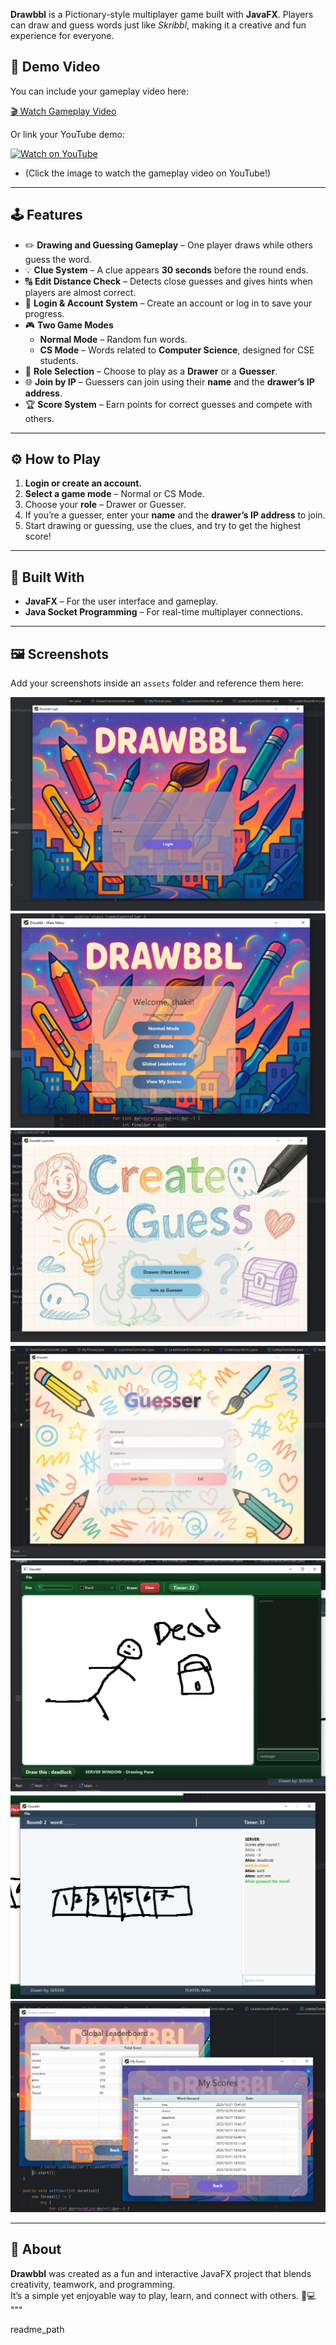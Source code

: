 **Drawbbl** is a Pictionary-style multiplayer game built with **JavaFX**. Players can draw and guess words just like *Skribbl*, making it a creative and fun experience for everyone.



## 🎥 Demo Video

You can include your gameplay video here:

[🎬 Watch Gameplay Video](assets/video.mp4)

Or link your YouTube demo:

[![Watch on YouTube](https://img.youtube.com/vi/6NklAl4Lb1c/hqdefault.jpg)](https://www.youtube.com/watch?v=6NklAl4Lb1c)
- (Click the image to watch the gameplay video on YouTube!)


---

## 🕹️ Features

- ✏️ **Drawing and Guessing Gameplay** – One player draws while others guess the word.
- 💡 **Clue System** – A clue appears **30 seconds** before the round ends.
- 🔠 **Edit Distance Check** – Detects close guesses and gives hints when players are almost correct.
- 🔐 **Login & Account System** – Create an account or log in to save your progress.
- 🎮 **Two Game Modes**
  - **Normal Mode** – Random fun words.
  - **CS Mode** – Words related to **Computer Science**, designed for CSE students.
- 👥 **Role Selection** – Choose to play as a **Drawer** or a **Guesser**.
- 🌐 **Join by IP** – Guessers can join using their **name** and the **drawer’s IP address**.
- 🏆 **Score System** – Earn points for correct guesses and compete with others.

---

## ⚙️ How to Play

1. **Login or create an account.**
2. **Select a game mode** – Normal or CS Mode.
3. Choose your **role** – Drawer or Guesser.
4. If you’re a guesser, enter your **name** and the **drawer’s IP address** to join.
5. Start drawing or guessing, use the clues, and try to get the highest score!

---

## 🧰 Built With

- **JavaFX** – For the user interface and gameplay.
- **Java Socket Programming** – For real-time multiplayer connections.

---

## 🖼️ Screenshots

Add your screenshots inside an `assets` folder and reference them here:

![Login Screen](assets/login.png)
![Game Lobby](assets/HomePage.png)
![Role Mode](assets/role.png)
![Room Ip Screen](assets/Guesser.png)
![Drawer Lobby](assets/Drawer.png)
![Guesser Mode](assets/wordguess.png)
![Scores Mode](assets/scores.png)

---

## 💬 About

**Drawbbl** was created as a fun and interactive JavaFX project that blends creativity, teamwork, and programming.  
It’s a simple yet enjoyable way to play, learn, and connect with others. 🎨💻
"""


readme_path

